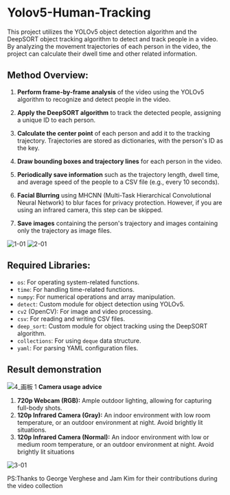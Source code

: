 # Yolov5-Human-Tracking
This project utilizes the YOLOv5 object detection algorithm and the DeepSORT object tracking algorithm to detect and track people in a video. By analyzing the movement trajectories of each person in the video, the project can calculate their dwell time and other related information.

## Method Overview:

1. **Perform frame-by-frame analysis** of the video using the YOLOv5 algorithm to recognize and detect people in the video.
2. **Apply the DeepSORT algorithm** to track the detected people, assigning a unique ID to each person.
3. **Calculate the center point** of each person and add it to the tracking trajectory. Trajectories are stored as dictionaries, with the person's ID as the key.
4. **Draw bounding boxes and trajectory lines** for each person in the video.
5. **Periodically save information** such as the trajectory length, dwell time, and average speed of the people to a CSV file (e.g., every 10 seconds).
6. **Facial Blurring** using MHCNN (Multi-Task Hierarchical Convolutional Neural Network) to blur faces for privacy protection. However, if you are using an infrared camera, this step can be skipped.

7. **Save images** containing the person's trajectory and images containing only the trajectory as image files.

![1-01](https://user-images.githubusercontent.com/70087271/235361681-4d411676-9022-4f80-83ad-e6c7969a4e54.jpg)
![2-01](https://user-images.githubusercontent.com/70087271/235361683-8f57c100-1e85-48bd-9fdc-76ba298e6921.jpg)
## Required Libraries:

- `os`: For operating system-related functions.
- `time`: For handling time-related functions.
- `numpy`: For numerical operations and array manipulation.
- `detect`: Custom module for object detection using YOLOv5.
- `cv2` (OpenCV): For image and video processing.
- `csv`: For reading and writing CSV files.
- `deep_sort`: Custom module for object tracking using the DeepSORT algorithm.
- `collections`: For using `deque` data structure.
- `yaml`: For parsing YAML configuration files.

## Result demonstration
![4_画板 1](https://user-images.githubusercontent.com/70087271/235362239-fe5df122-bb43-4419-9619-64b2372f9e8d.jpg)
**Camera usage advice**
1. **720p Webcam (RGB):** Ample outdoor lighting, allowing for capturing full-body shots.
2. **120p Infrared Camera (Gray):** An indoor environment with low room temperature, or an outdoor environment at night. Avoid brightly lit situations.
3. **120p Infrared Camera (Normal):** An indoor environment with low or medium room temperature, or an outdoor environment at night. Avoid brightly lit situations

![3-01](https://user-images.githubusercontent.com/70087271/235364248-50f863d9-aa36-498c-9a41-803314acabc0.jpg)

PS:Thanks to George Verghese and Jam Kim for their contributions during the video collection



